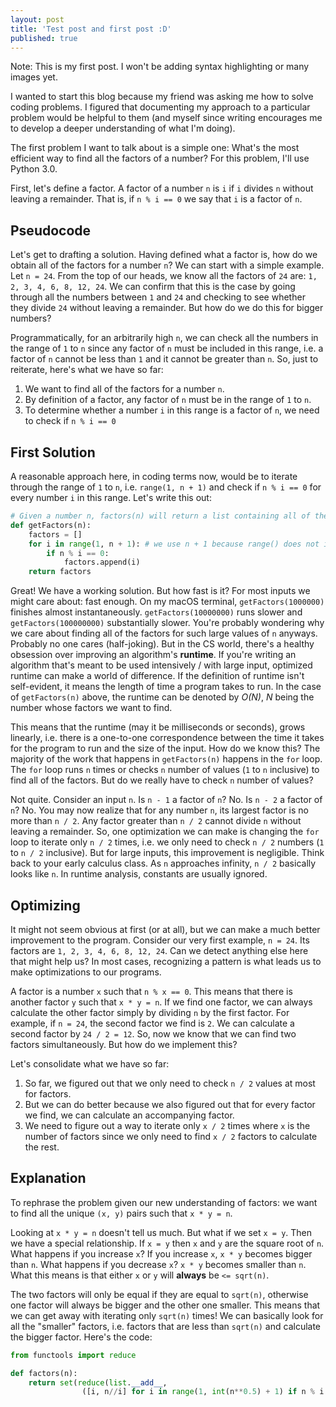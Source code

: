 ```yaml
---
layout: post
title: 'Test post and first post :D'
published: true
---
```


Note: This is my first post. I won't be adding syntax highlighting or many images yet.

I wanted to start this blog because my friend was asking me how to solve coding problems. I figured that documenting my approach to a particular problem would be helpful to them (and myself since writing encourages me to develop a deeper understanding of what I'm doing).

The first problem I want to talk about is a simple one: What's the most efficient way to find all the factors of a number? For this problem, I'll use Python 3.0.

First, let's define a factor. A factor of a number `n` is `i` if `i` divides `n` without leaving a remainder. That is, if `n % i == 0` we say that `i` is a factor of `n`.


## Pseudocode

Let's get to drafting a solution. Having defined what a factor is, how do we obtain all of the factors for a number `n`? We can start with a simple example. Let `n = 24`. From the top of our heads, we know all the factors of `24` are: `1, 2, 3, 4, 6, 8, 12, 24`. We can confirm that this is the case by going through all the numbers between `1` and `24` and checking to see whether they divide `24` without leaving a remainder. But how do we do this for bigger numbers?

Programmatically, for an arbitrarily high `n`, we can check all the numbers in the range of `1` to `n` since any factor of `n` must be included in this range, i.e. a factor of `n` cannot be less than `1` and it cannot be greater than `n`. So, just to reiterate, here's what we have so far:

1. We want to find all of the factors for a number `n`.
2. By definition of a factor, any factor of `n` must be in the range of `1` to `n`.
3. To determine whether a number `i` in this range is a factor of `n`, we need to check if `n % i == 0`

## First Solution

A reasonable approach here, in coding terms now, would be to iterate through the range of `1` to `n`, i.e. `range(1, n + 1)` and check if `n % i == 0` for every number `i` in this range. Let's write this out:

``` python
# Given a number n, factors(n) will return a list containing all of the factors of n
def getFactors(n):
    factors = []
    for i in range(1, n + 1): # we use n + 1 because range() does not include the upper bound
    	if n % i == 0:
        	factors.append(i)
    return factors
```

Great! We have a working solution. But how fast is it? For most inputs we might care about: fast enough. On my macOS terminal, `getFactors(1000000)` finishes almost instantaneously. `getFactors(10000000)` runs slower and `getFactors(100000000)` substantially slower. You're probably wondering why we care about finding all of the factors for such large values of `n` anyways. Probably no one cares (half-joking). But in the CS world, there's a healthy obsession over improving an algorithm's **runtime**. If you're writing an algorithm that's meant to be used intensively / with large input, optimized runtime can make a world of difference. If the definition of runtime isn't self-evident, it means the length of time a program takes to run. In the case of `getFactors(n)` above, the runtime can be denoted by *O(N)*, *N* being the number whose factors we want to find.

This means that the runtime (may it be milliseconds or seconds), grows linearly, i.e. there is a one-to-one correspondence between the time it takes for the program to run and the size of the input. How do we know this? The majority of the work that happens in `getFactors(n)` happens in the `for` loop. The `for` loop runs `n` times or checks `n` number of values (`1` to `n` inclusive) to find all of the factors. But do we really have to check `n` number of values?

Not quite. Consider an input `n`. Is `n - 1` a factor of `n`? No. Is `n - 2` a factor of `n`? No. You may now realize that for any number `n`, its largest factor is no more than `n / 2`. Any factor greater than `n / 2` cannot divide `n` without leaving a remainder. So, one optimization we can make is changing the `for` loop to iterate only `n / 2` times, i.e. we only need to check `n / 2` numbers (`1` to `n / 2` inclusive). But for large inputs, this improvement is negligible. Think back to your early calculus class. As `n` approaches infinity, `n / 2` basically looks like `n`. In runtime analysis, constants are usually ignored.

## Optimizing

It might not seem obvious at first (or at all), but we can make a much better improvement to the program. Consider our very first example, `n = 24`. Its factors are `1, 2, 3, 4, 6, 8, 12, 24`. Can we detect anything else here that might help us? In most cases, recognizing a pattern is what leads us to make optimizations to our programs.

A factor is a number `x` such that `n % x == 0`. This means that there is another factor `y` such that `x * y = n`. If we find one factor, we can always calculate the other factor simply by dividing `n` by the first factor. For example, if `n = 24`, the second factor we find is `2`. We can calculate a second factor by `24 / 2 = 12`. So, now we know that we can find two factors simultaneously. But how do we implement this?

Let's consolidate what we have so far:

1. So far, we figured out that we only need to check `n / 2` values at most for factors.
2. But we can do better because we also figured out that for every factor we find, we can calculate an accompanying factor.
3. We need to figure out a way to iterate only `x / 2` times where `x` is the number of factors since we only need to find `x / 2` factors to calculate the rest.

## Explanation

To rephrase the problem given our new understanding of factors: we want to find all the unique `(x, y)` pairs such that `x * y = n`.

Looking at `x * y = n` doesn't tell us much. But what if we set `x = y`. Then we have a special relationship. If `x = y` then `x` and `y` are the square root of `n`. What happens if you increase `x`? If you increase `x`, `x * y` becomes bigger than `n`. What happens if you decrease `x`? `x * y` becomes smaller than `n`. What this means is that either `x` or `y` will **always** be `<= sqrt(n)`.

The two factors will only be equal if they are equal to `sqrt(n)`, otherwise one factor will always be bigger and the other one smaller. This means that we can get away with iterating only `sqrt(n)` times! We can basically look for all the "smaller" factors, i.e. factors that are less than `sqrt(n)` and calculate the bigger factor. Here's the code:

``` python
from functools import reduce

def factors(n):    
    return set(reduce(list.__add__, 
                ([i, n//i] for i in range(1, int(n**0.5) + 1) if n % i == 0)))
```

